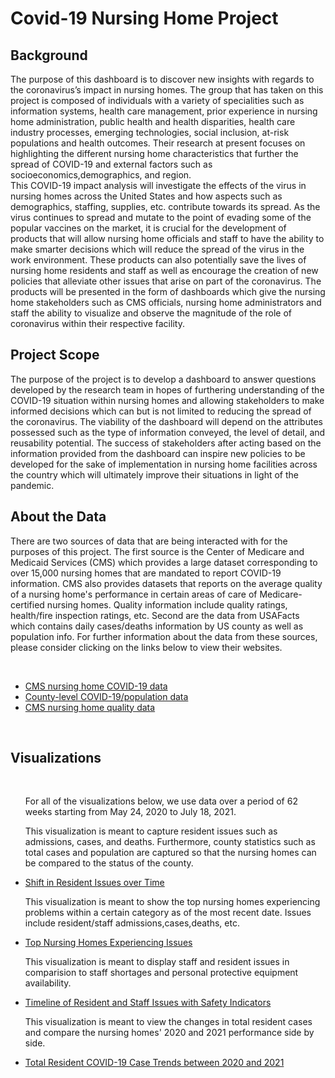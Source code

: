 
<html>
<style>

 h1{text-align: center;}

</style>
<body>

<h1>Covid-19 Nursing Home Project</h1>


<h2>Background </h2>

<p>The purpose of this dashboard is to discover new insights with regards to the coronavirus’s impact in nursing homes. The group that has taken on this project is composed of individuals with a variety of specialities such as information systems, health care management, prior experience in  nursing home administration, public health and health disparities, health care industry processes, emerging  technologies, social inclusion, at-risk populations and health outcomes. Their research at present focuses on highlighting the different nursing home characteristics that further the spread of COVID-19 and external factors such as socioeconomics,demographics, and region. 

<br>
    This COVID-19 impact analysis will investigate the effects of the virus in nursing homes across the United States and how aspects such as demographics, staffing, supplies, etc. contribute towards its spread. As the virus continues to spread and mutate to the point of evading some of the popular vaccines on the market, it is crucial for the development of products that will allow nursing home officials and staff to have the ability to make smarter decisions which will reduce the spread of the virus in the work environment. These products can also potentially save the lives of nursing home residents and staff as well as encourage the creation of new policies that alleviate other issues that arise on part of the coronavirus. The products will be presented in the form of dashboards which give the nursing home stakeholders such as CMS officials, nursing home administrators and staff the ability to visualize and observe the magnitude of the role of coronavirus within their respective facility. 
</p>

<h2>Project Scope</h2>

<p>The purpose of the project is to develop a dashboard to answer questions developed by the research team in hopes of furthering understanding of the COVID-19 situation within nursing homes and allowing stakeholders to make informed decisions which can but is not limited to reducing the spread of the coronavirus. The viability of the dashboard will depend on the attributes possessed such as the type of information conveyed, the level of detail, and reusability potential. The success of stakeholders after acting based on the information provided from the dashboard can inspire new policies to be developed for the sake of implementation in nursing home facilities across the country which will ultimately improve their situations in light of the pandemic.</p>

<h2>About the Data</h2>

<p>There are two sources of data that are being interacted with for the purposes of this project. The first source is the Center of Medicare and Medicaid Services (CMS) which provides a large dataset corresponding to over 15,000 nursing homes that are mandated to report COVID-19 information. CMS also provides datasets that reports on the average quality of a nursing home's performance in certain areas of care of Medicare-certified nursing homes.  Quality information include quality ratings, health/fire inspection ratings, etc. Second are the data from USAFacts which contains daily cases/deaths information by US county as well as population info. For further information about the data from these sources, please consider clicking on the links below to view their websites.</p>

<br>

<p> 
<ul>
<li><a href="https://data.cms.gov/stories/s/COVID-19-Nursing-Home-Data/bkwz-xpvg/">CMS nursing home COVID-19 data</a></li>

<li><a href="https://usafacts.org/visualizations/coronavirus-covid-19-spread-map/">County-level COVID-19/population data</a></li>

<li><a href="https://data.cms.gov/provider-data/archived-data/nursing-homes/">CMS nursing home quality data</a></li>
</ul>
</p>

<br>

<h2>Visualizations</h2>
<br>
<ul>
 <p>For all of the visualizations below, we use data over a period of 62 weeks starting from May 24, 2020 to July 18, 2021.</p>
    <p>This visualization is meant to capture resident issues such as admissions, cases, and deaths. Furthermore, county statistics such as total
        cases and population are captured so that the nursing homes can be compared to the status of the county. 
      </p>
<li><a href="https://msanalytics.github.io/NHDB/UserStory1.html">Shift in Resident Issues over Time</a></li>
      </p>
<p>This visualization is meant to show the top nursing homes experiencing problems within a certain category as of the most recent date. Issues include 
    resident/staff admissions,cases,deaths, etc.
      </p>
<li><a href="https://msanalytics.github.io/NHDB/UserStory3.html">Top Nursing Homes Experiencing Issues</a></li>
      </p>
    This visualization is meant to display staff and resident issues in comparision to staff shortages and personal protective equipment availability.
      </p>
<li><a href="https://msanalytics.github.io/NHDB/UserStory4.html">Timeline of Resident and Staff Issues with Safety Indicators</a></li>
      </p>
    This visualization is meant to view the changes in total resident cases and compare the nursing homes' 2020 and 2021 performance side by side.
      </p>
<li><a href="https://msanalytics.github.io/NHDB/UserStory8.html">Total Resident COVID-19 Case Trends between 2020 and 2021</a></li>
</ul>

</body>


</html>

